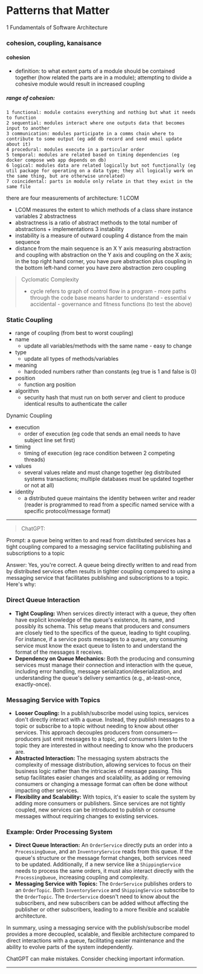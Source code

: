 # Patterns that Matter

1 Fundamentals of Software Architecture
### cohesion, coupling, kanaisance
#### cohesion
- definition: to what extent parts of a module should be contained together (how related the parts are in a module); attempting to divide a cohesive module would result in increased coupling

##### range of cohesion:
	1 functional: module contains everything and nothing but what it needs to function
	2 sequential: modules interact where one outputs data that becomes input to another
	3 communication: modules participate in a comms chain where to contribute to some output (eg add db record and send email update about it)
	4 procedural: modules execute in a particular order
	5 temporal: modules are related based on timing dependencies (eg docker compose web app depends on db)
	6 logical: modules data are related logically but not functionally (eg util package for operating on a data type; they all logically work on the same thing, but are otherwise unrelated)
	7 coincidental: parts in module only relate in that they exist in the same file

there are four measurements of architecture: 
1 LCOM 
- LCOM measures the extent to which methods of a class share instance variables
2 abstractness
- abstractness is a ratio of abstract methods to the total number of abstractions + implementations 
3 instability
-  instability is a measure of outward coupling 
4 distance from the main sequence 
- distance from the main sequence is an X Y axis measuring abstraction and coupling with abstraction on the Y axis and coupling on the X axis; in the top right hand corner, you have pure abstraction plus coupling in the bottom left-hand corner you have zero abstraction zero coupling


> Cyclomatic Complexity 
> - cycle refers to graph of control flow in a program
	- more paths through the code base means harder to understand
	- essential v accidental
	- governance and fitness functions (to test the above)

### Static Coupling
- range of coupling (from best to worst coupling)
- name
	- update all variables/methods with the same name - easy to change
- type
	- update all types of methods/variables
- meaning
	- hardcoded numbers rather than constants (eg true is 1 and false is 0)
- position
	- function arg position
- algorithm
	- security hash that must run on both server and client to produce identical results to authenticate the caller

Dynamic Coupling
- execution
	- order of execution (eg code that sends an email needs to have subject line set first)
- timing
	- timing of execution (eg race condition between 2 competing threads)
- values
	- several values relate and must change together (eg distributed systems transactions; multiple databases must be updated together or not at all)
- identity
	- a distributed queue maintains the identity between writer and reader (reader is programmed to read from a specific named service with a specific protocol/message format)
----
> ChatGPT:

Prompt: a queue being written to and read from distributed services has a tight coupling compared to a messaging service facilitating publishing and subscriptions to a topic

Answer: Yes, you're correct. A queue being directly written to and read from by distributed services often results in tighter coupling compared to using a messaging service that facilitates publishing and subscriptions to a topic. Here's why:

### Direct Queue Interaction

- **Tight Coupling:** When services directly interact with a queue, they often have explicit knowledge of the queue's existence, its name, and possibly its schema. This setup means that producers and consumers are closely tied to the specifics of the queue, leading to tight coupling. For instance, if a service posts messages to a queue, any consuming service must know the exact queue to listen to and understand the format of the messages it receives.
- **Dependency on Queue Mechanics:** Both the producing and consuming services must manage their connection and interaction with the queue, including error handling, message serialization/deserialization, and understanding the queue's delivery semantics (e.g., at-least-once, exactly-once).

### Messaging Service with Topics

- **Looser Coupling:** In a publish/subscribe model using topics, services don't directly interact with a queue. Instead, they publish messages to a topic or subscribe to a topic without needing to know about other services. This approach decouples producers from consumers—producers just emit messages to a topic, and consumers listen to the topic they are interested in without needing to know who the producers are.
- **Abstracted Interaction:** The messaging system abstracts the complexity of message distribution, allowing services to focus on their business logic rather than the intricacies of message passing. This setup facilitates easier changes and scalability, as adding or removing consumers or changing a message format can often be done without impacting other services.
- **Flexibility and Scalability:** With topics, it's easier to scale the system by adding more consumers or publishers. Since services are not tightly coupled, new services can be introduced to publish or consume messages without requiring changes to existing services.

### Example: Order Processing System

- **Direct Queue Interaction:** An `OrderService` directly puts an order into a `ProcessingQueue`, and an `InventoryService` reads from this queue. If the queue's structure or the message format changes, both services need to be updated. Additionally, if a new service like a `ShippingService` needs to process the same orders, it must also interact directly with the `ProcessingQueue`, increasing coupling and complexity.
- **Messaging Service with Topics:** The `OrderService` publishes orders to an `OrderTopic`. Both `InventoryService` and `ShippingService` subscribe to the `OrderTopic`. The `OrderService` doesn't need to know about the subscribers, and new subscribers can be added without affecting the publisher or other subscribers, leading to a more flexible and scalable architecture.

In summary, using a messaging service with the publish/subscribe model provides a more decoupled, scalable, and flexible architecture compared to direct interactions with a queue, facilitating easier maintenance and the ability to evolve parts of the system independently.

ChatGPT can make mistakes. Consider checking important information.

-----


